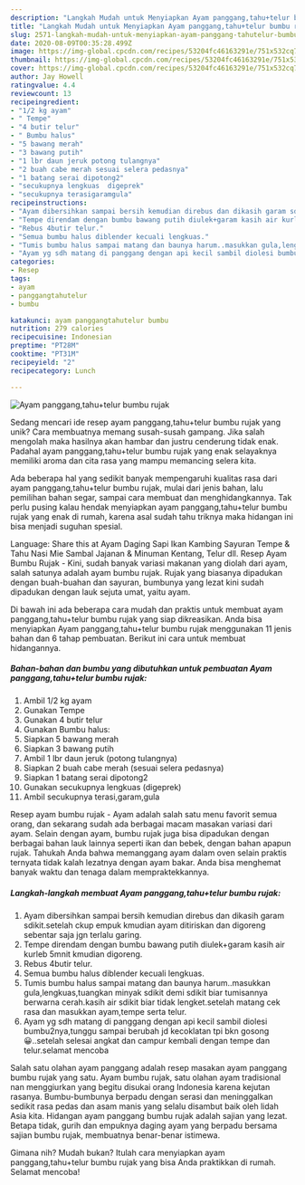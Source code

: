 ```yaml
---
description: "Langkah Mudah untuk Menyiapkan Ayam panggang,tahu+telur bumbu rujak, Bisa Manjain Lidah"
title: "Langkah Mudah untuk Menyiapkan Ayam panggang,tahu+telur bumbu rujak, Bisa Manjain Lidah"
slug: 2571-langkah-mudah-untuk-menyiapkan-ayam-panggang-tahutelur-bumbu-rujak-bisa-manjain-lidah
date: 2020-08-09T00:35:28.499Z
image: https://img-global.cpcdn.com/recipes/53204fc46163291e/751x532cq70/ayam-panggangtahutelur-bumbu-rujak-foto-resep-utama.jpg
thumbnail: https://img-global.cpcdn.com/recipes/53204fc46163291e/751x532cq70/ayam-panggangtahutelur-bumbu-rujak-foto-resep-utama.jpg
cover: https://img-global.cpcdn.com/recipes/53204fc46163291e/751x532cq70/ayam-panggangtahutelur-bumbu-rujak-foto-resep-utama.jpg
author: Jay Howell
ratingvalue: 4.4
reviewcount: 13
recipeingredient:
- "1/2 kg ayam"
- " Tempe"
- "4 butir telur"
- " Bumbu halus"
- "5 bawang merah"
- "3 bawang putih"
- "1 lbr daun jeruk potong tulangnya"
- "2 buah cabe merah sesuai selera pedasnya"
- "1 batang serai dipotong2"
- "secukupnya lengkuas  digeprek"
- "secukupnya terasigaramgula"
recipeinstructions:
- "Ayam dibersihkan sampai bersih kemudian direbus dan dikasih garam sdikit.setelah ckup empuk kmudian ayam ditiriskan dan digoreng sebentar saja jgn terlalu garing."
- "Tempe direndam dengan bumbu bawang putih diulek+garam kasih air kurleb 5mnit kmudian digoreng."
- "Rebus 4butir telur."
- "Semua bumbu halus diblender kecuali lengkuas."
- "Tumis bumbu halus sampai matang dan baunya harum..masukkan gula,lengkuas,tuangkan minyak sdikit demi sdikit biar tumisannya berwarna cerah.kasih air sdikit biar tidak lengket.setelah matang cek rasa dan masukkan ayam,tempe serta telur."
- "Ayam yg sdh matang di panggang dengan api kecil sambil diolesi bumbu2nya,tunggu sampai berubah jd kecoklatan tpi bkn gosong😀..setelah selesai angkat dan campur kembali dengan tempe dan telur.selamat mencoba"
categories:
- Resep
tags:
- ayam
- panggangtahutelur
- bumbu

katakunci: ayam panggangtahutelur bumbu 
nutrition: 279 calories
recipecuisine: Indonesian
preptime: "PT28M"
cooktime: "PT31M"
recipeyield: "2"
recipecategory: Lunch

---
```



![Ayam panggang,tahu+telur bumbu rujak](https://img-global.cpcdn.com/recipes/53204fc46163291e/751x532cq70/ayam-panggangtahutelur-bumbu-rujak-foto-resep-utama.jpg)

Sedang mencari ide resep ayam panggang,tahu+telur bumbu rujak yang unik? Cara membuatnya memang susah-susah gampang. Jika salah mengolah maka hasilnya akan hambar dan justru cenderung tidak enak. Padahal ayam panggang,tahu+telur bumbu rujak yang enak selayaknya memiliki aroma dan cita rasa yang mampu memancing selera kita.

Ada beberapa hal yang sedikit banyak mempengaruhi kualitas rasa dari ayam panggang,tahu+telur bumbu rujak, mulai dari jenis bahan, lalu pemilihan bahan segar, sampai cara membuat dan menghidangkannya. Tak perlu pusing kalau hendak menyiapkan ayam panggang,tahu+telur bumbu rujak yang enak di rumah, karena asal sudah tahu triknya maka hidangan ini bisa menjadi suguhan spesial.

Language: Share this at Ayam Daging Sapi Ikan Kambing Sayuran Tempe &amp; Tahu Nasi Mie Sambal Jajanan &amp; Minuman Kentang, Telur dll. Resep Ayam Bumbu Rujak - Kini, sudah banyak variasi makanan yang diolah dari ayam, salah satunya adalah ayam bumbu rujak. Rujak yang biasanya dipadukan dengan buah-buahan dan sayuran, bumbunya yang lezat kini sudah dipadukan dengan lauk sejuta umat, yaitu ayam.


Di bawah ini ada beberapa cara mudah dan praktis untuk membuat ayam panggang,tahu+telur bumbu rujak yang siap dikreasikan. Anda bisa menyiapkan Ayam panggang,tahu+telur bumbu rujak menggunakan 11 jenis bahan dan 6 tahap pembuatan. Berikut ini cara untuk membuat hidangannya.

<!--inarticleads1-->

##### Bahan-bahan dan bumbu yang dibutuhkan untuk pembuatan Ayam panggang,tahu+telur bumbu rujak:

1. Ambil 1/2 kg ayam
1. Gunakan  Tempe
1. Gunakan 4 butir telur
1. Gunakan  Bumbu halus:
1. Siapkan 5 bawang merah
1. Siapkan 3 bawang putih
1. Ambil 1 lbr daun jeruk (potong tulangnya)
1. Siapkan 2 buah cabe merah (sesuai selera pedasnya)
1. Siapkan 1 batang serai dipotong2
1. Gunakan secukupnya lengkuas  (digeprek)
1. Ambil secukupnya terasi,garam,gula


Resep ayam bumbu rujak - Ayam adalah salah satu menu favorit semua orang, dan sekarang sudah ada berbagai macam masakan variasi dari ayam. Selain dengan ayam, bumbu rujak juga bisa dipadukan dengan berbagai bahan lauk lainnya seperti ikan dan bebek, dengan bahan apapun rujak. Tahukah Anda bahwa memanggang ayam dalam oven selain praktis ternyata tidak kalah lezatnya dengan ayam bakar. Anda bisa menghemat banyak waktu dan tenaga dalam mempraktekkannya. 

<!--inarticleads2-->

##### Langkah-langkah membuat Ayam panggang,tahu+telur bumbu rujak:

1. Ayam dibersihkan sampai bersih kemudian direbus dan dikasih garam sdikit.setelah ckup empuk kmudian ayam ditiriskan dan digoreng sebentar saja jgn terlalu garing.
1. Tempe direndam dengan bumbu bawang putih diulek+garam kasih air kurleb 5mnit kmudian digoreng.
1. Rebus 4butir telur.
1. Semua bumbu halus diblender kecuali lengkuas.
1. Tumis bumbu halus sampai matang dan baunya harum..masukkan gula,lengkuas,tuangkan minyak sdikit demi sdikit biar tumisannya berwarna cerah.kasih air sdikit biar tidak lengket.setelah matang cek rasa dan masukkan ayam,tempe serta telur.
1. Ayam yg sdh matang di panggang dengan api kecil sambil diolesi bumbu2nya,tunggu sampai berubah jd kecoklatan tpi bkn gosong😀..setelah selesai angkat dan campur kembali dengan tempe dan telur.selamat mencoba


Salah satu olahan ayam panggang adalah resep masakan ayam panggang bumbu rujak yang satu. Ayam bumbu rujak, satu olahan ayam tradisional nan menggiurkan yang begitu disukai orang Indonesia karena kejutan rasanya. Bumbu-bumbunya berpadu dengan serasi dan meninggalkan sedikit rasa pedas dan asam manis yang selalu disambut baik oleh lidah Asia kita. Hidangan ayam panggang bumbu rujak adalah sajian yang lezat. Betapa tidak, gurih dan empuknya daging ayam yang berpadu bersama sajian bumbu rujak, membuatnya benar-benar istimewa. 

Gimana nih? Mudah bukan? Itulah cara menyiapkan ayam panggang,tahu+telur bumbu rujak yang bisa Anda praktikkan di rumah. Selamat mencoba!
